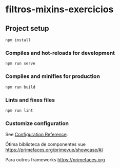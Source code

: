 # filtros-mixins-exercicios

## Project setup
```
npm install
```

### Compiles and hot-reloads for development
```
npm run serve
```

### Compiles and minifies for production
```
npm run build
```

### Lints and fixes files
```
npm run lint
```

### Customize configuration
See [Configuration Reference](https://cli.vuejs.org/config/).

Ótima biblioteca de componentes vue
https://primefaces.org/primevue/showcase/#/

Para outros frameworks
https://primefaces.org